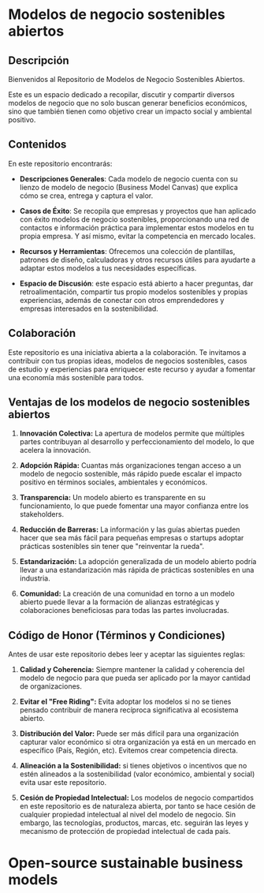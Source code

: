 # Modelos de negocio sostenibles abiertos

## Descripción

Bienvenidos al Repositorio de Modelos de Negocio Sostenibles Abiertos.

 Este es un espacio dedicado a recopilar, discutir y compartir diversos modelos de negocio que no solo buscan generar beneficios económicos, sino que también tienen como objetivo crear un impacto social y ambiental positivo.

## Contenidos

En este repositorio encontrarás:

- **Descripciones Generales**: Cada modelo de negocio cuenta con su lienzo de modelo de negocio (Business Model Canvas) que explica cómo se crea, entrega y captura el valor.
  
- **Casos de Éxito**: Se recopila que empresas y proyectos que han aplicado con éxito modelos de negocio sostenibles, proporcionando una red de contactos e información práctica para implementar estos modelos en tu propia empresa. Y así mismo, evitar la competencia en mercado locales.
  
- **Recursos y Herramientas**: Ofrecemos una colección de plantillas, patrones de diseño, calculadoras y otros recursos útiles para ayudarte a adaptar estos modelos a tus necesidades específicas.

- **Espacio de Discusión**: este espacio está abierto a hacer preguntas, dar retroalimentación,  compartir tus propio modelos sostenibles y propias experiencias, además de conectar con otros emprendedores y empresas interesados en la sostenibilidad.

## Colaboración

Este repositorio es una iniciativa abierta a la colaboración. Te invitamos a contribuir con tus propias ideas, modelos de negocios sostenibles, casos de estudio y experiencias para enriquecer este recurso y ayudar a fomentar una economía más sostenible para todos.

## Ventajas de los modelos de negocio sostenibles abiertos

1. **Innovación Colectiva:**  La apertura de modelos permite que múltiples partes contribuyan al desarrollo y perfeccionamiento del modelo, lo que acelera la innovación.

2. **Adopción Rápida:** Cuantas más organizaciones tengan acceso a un modelo de negocio sostenible, más rápido puede escalar el impacto positivo en términos sociales, ambientales y económicos.

3. **Transparencia:** Un modelo abierto es transparente en su funcionamiento, lo que puede fomentar una mayor confianza entre los stakeholders.

4. **Reducción de Barreras:** La información y las guías abiertas pueden hacer que sea más fácil para pequeñas empresas o startups adoptar prácticas sostenibles sin tener que "reinventar la rueda".

5. **Estandarización:** La adopción generalizada de un modelo abierto podría llevar a una estandarización más rápida de prácticas sostenibles en una industria.

6. **Comunidad:** La creación de una comunidad en torno a un modelo abierto puede llevar a la formación de alianzas estratégicas y colaboraciones beneficiosas para todas las partes involucradas.

## Código de Honor (Términos y Condiciones)

Antes de usar este repositorio debes leer y aceptar las siguientes reglas:  

1. **Calidad y Coherencia:** Siempre mantener la calidad y coherencia del modelo de negocio para que pueda ser aplicado por la mayor cantidad de organizaciones.

2. **Evitar el "Free Riding":** Evita adoptar los modelos si no se tienes pensado contribuir de manera recíproca significativa al ecosistema abierto.

3. **Distribución del Valor:** Puede ser más difícil para una organización capturar valor económico si otra organización ya está en un mercado en específico (País, Región, etc). Evitemos crear competencia directa.

4. **Alineación a la Sostenibilidad:** si tienes objetivos o incentivos que no estén alineados a la sostenibilidad (valor económico, ambiental y social) evita usar este repositorio.


5. **Cesión de Propiedad Intelectual:** Los modelos de negocio compartidos en este repositorio es de naturaleza abierta, por tanto se hace cesión de cualquier propiedad intelectual al nivel del modelo de negocio. Sin embargo, las tecnologías, productos, marcas, etc. seguirán las leyes y mecanismo de protección de propiedad intelectual de cada país.


# Open-source sustainable business models